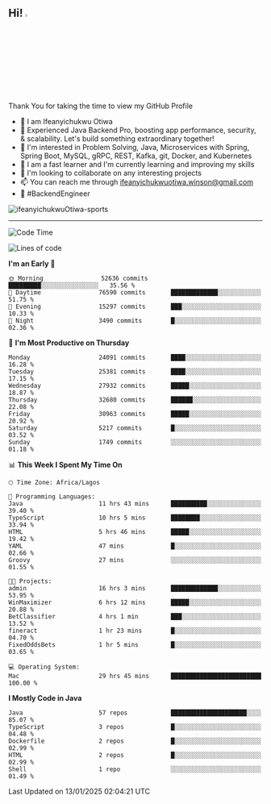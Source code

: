 <!-- BLOG-POST-LIST:START --><!-- BLOG-POST-LIST:END -->

## Hi! <img src="https://media.giphy.com/media/hvRJCLFzcasrR4ia7z/giphy.gif" width="4%"> 

Thank You for taking the time to view my GitHub Profile

- 👋 I am Ifeanyichukwu Otiwa
- 🚀 Experienced Java Backend Pro, boosting app performance, security, & scalability. Let's build something extraordinary together!
- 👀 I'm interested in Problem Solving, Java, Microservices with Spring, Spring Boot, MySQL, gRPC, REST, Kafka, git, Docker, and Kubernetes
- 🌱 I am a fast learner and I'm currently learning and improving my skills
- 💞️ I'm looking to collaborate on any interesting projects
- 📫 You can reach me through ifeanyichukwuotiwa.winson@gmail.com
- 🚀 #BackendEngineer

<p align="left" marginTop="10px"> <img src="https://komarev.com/ghpvc/?username=ifeanyichukwuOtiwa-sports&label=Profile%20views&color=0e75b6&style=for-the-badge" alt="ifeanyichukwuOtiwa-sports" /> </p>

***

<!--START_SECTION:waka-->
![Code Time](http://img.shields.io/badge/Code%20Time-3%2C316%20hrs%2032%20mins-blue)

![Lines of code](https://img.shields.io/badge/From%20Hello%20World%20I%27ve%20Written-36.6%20million%20lines%20of%20code-blue)

**I'm an Early 🐤** 

```text
🌞 Morning                52636 commits       █████████░░░░░░░░░░░░░░░░   35.56 % 
🌆 Daytime                76590 commits       █████████████░░░░░░░░░░░░   51.75 % 
🌃 Evening                15297 commits       ███░░░░░░░░░░░░░░░░░░░░░░   10.33 % 
🌙 Night                  3490 commits        █░░░░░░░░░░░░░░░░░░░░░░░░   02.36 % 
```
📅 **I'm Most Productive on Thursday** 

```text
Monday                   24091 commits       ████░░░░░░░░░░░░░░░░░░░░░   16.28 % 
Tuesday                  25381 commits       ████░░░░░░░░░░░░░░░░░░░░░   17.15 % 
Wednesday                27932 commits       █████░░░░░░░░░░░░░░░░░░░░   18.87 % 
Thursday                 32680 commits       ██████░░░░░░░░░░░░░░░░░░░   22.08 % 
Friday                   30963 commits       █████░░░░░░░░░░░░░░░░░░░░   20.92 % 
Saturday                 5217 commits        █░░░░░░░░░░░░░░░░░░░░░░░░   03.52 % 
Sunday                   1749 commits        ░░░░░░░░░░░░░░░░░░░░░░░░░   01.18 % 
```


📊 **This Week I Spent My Time On** 

```text
🕑︎ Time Zone: Africa/Lagos

💬 Programming Languages: 
Java                     11 hrs 43 mins      ██████████░░░░░░░░░░░░░░░   39.40 % 
TypeScript               10 hrs 5 mins       ████████░░░░░░░░░░░░░░░░░   33.94 % 
HTML                     5 hrs 46 mins       █████░░░░░░░░░░░░░░░░░░░░   19.42 % 
YAML                     47 mins             █░░░░░░░░░░░░░░░░░░░░░░░░   02.66 % 
Groovy                   27 mins             ░░░░░░░░░░░░░░░░░░░░░░░░░   01.55 % 

🐱‍💻 Projects: 
admin                    16 hrs 3 mins       █████████████░░░░░░░░░░░░   53.95 % 
WinMaximizer             6 hrs 12 mins       █████░░░░░░░░░░░░░░░░░░░░   20.88 % 
BetClassifier            4 hrs 1 min         ███░░░░░░░░░░░░░░░░░░░░░░   13.52 % 
fineract                 1 hr 23 mins        █░░░░░░░░░░░░░░░░░░░░░░░░   04.70 % 
FixedOddsBets            1 hr 5 mins         █░░░░░░░░░░░░░░░░░░░░░░░░   03.65 % 

💻 Operating System: 
Mac                      29 hrs 45 mins      █████████████████████████   100.00 % 
```

**I Mostly Code in Java** 

```text
Java                     57 repos            █████████████████████░░░░   85.07 % 
TypeScript               3 repos             █░░░░░░░░░░░░░░░░░░░░░░░░   04.48 % 
Dockerfile               2 repos             █░░░░░░░░░░░░░░░░░░░░░░░░   02.99 % 
HTML                     2 repos             █░░░░░░░░░░░░░░░░░░░░░░░░   02.99 % 
Shell                    1 repo              ░░░░░░░░░░░░░░░░░░░░░░░░░   01.49 % 
```




 Last Updated on 13/01/2025 02:04:21 UTC
<!--END_SECTION:waka-->

<!--
<p align="center">
![trophy](https://github-profile-trophy.vercel.app/?username=ifeanyichukwuOtiwa-sports&theme=onedark) (https://github.com/ryo-ma/github-profile-trophy)
</p>
-->

<!---
ifeanyi-otiwa/ifeanyi-otiwa is a ✨ special ✨ repository because its `README.md` (this file) appears on your GitHub profile.
You can click the Preview link to take a look at your changes.
--->
